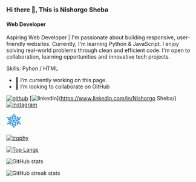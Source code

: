 ### Hi there 👋, This is Nishorgo Sheba
#### Web Developer


Aspiring Web Developer | 
I'm passionate about building responsive, user-friendly websites. Currently, I'm learning Python & JavaScript. I enjoy solving real-world problems through clean and efficient code. I'm open to collaboration, learning opportunities and innovative tech projects.

Skills: Pyhon / HTML 

- 🔭 I’m currently working on this page. 
- 👯 I’m looking to collaborate on GitHub 


[<img src='https://cdn.jsdelivr.net/npm/simple-icons@3.0.1/icons/github.svg' alt='github' height='40'>](https://github.com/NishorgoSheba)  [<img src='https://cdn.jsdelivr.net/npm/simple-icons@3.0.1/icons/linkedin.svg' alt='linkedin' height='40'>](https://www.linkedin.com/in/Nishorgo Sheba/)  [<img src='https://cdn.jsdelivr.net/npm/simple-icons@3.0.1/icons/instagram.svg' alt='instagram' height='40'>](https://www.instagram.com/nishorgo_sheba/)  

<a href='https://archiveprogram.github.com/'><img src='https://raw.githubusercontent.com/acervenky/animated-github-badges/master/assets/acbadge.gif' width='40' height='40'></a> 

[![trophy](https://github-profile-trophy.vercel.app/?username=NishorgoSheba)](https://github.com/ryo-ma/github-profile-trophy)

[![Top Langs](https://github-readme-stats.vercel.app/api/top-langs/?username=NishorgoSheba)](https://github.com/anuraghazra/github-readme-stats)

![GitHub stats](https://github-readme-stats.vercel.app/api?username=NishorgoSheba&show_icons=true&count_private=true)  

![GitHub streak stats](https://streak-stats.demolab.com/?user=NishorgoSheba)  

